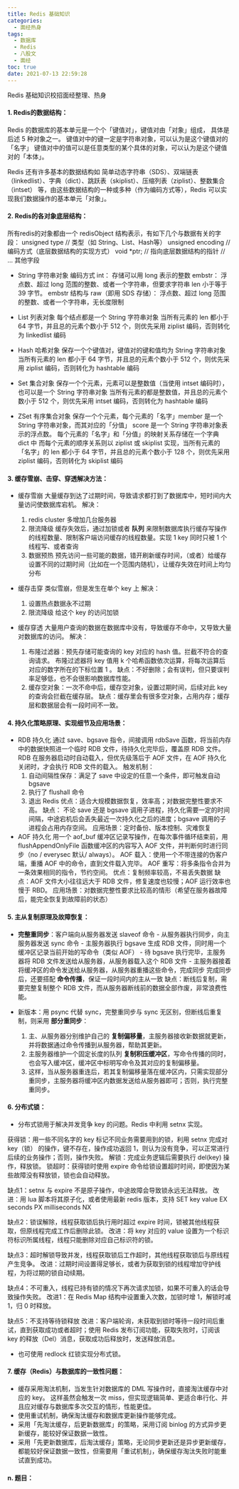```yaml
---
title: Redis 基础知识
categories:
  - 面经热身
tags:
  - 数据库
  - Redis
  - 八股文
  - 面经
toc: true
date: 2021-07-13 22:59:28
---
```


[//]: # (下一行开始到<!--more-->为引文部分，引文会显示在预览中)
Redis 基础知识校招面经整理、热身
<!--more-->
<script id="__bs_script__">//<![CDATA[
    document.write("<script async src='http://HOST:3000/browser-sync/browser-sync-client.js?v=2.26.14'><\/script>".replace("HOST", location.hostname));
//]]></script>

[//]: # (下一行开始为正文)
#### 1. Redis的数据结构：
Redis 的数据库的基本单元是一个个「键值对」，键值对由「对象」组成， 具体是后述 5 种对象之一。
键值对中的键一定是字符串对象，可以认为是这个键值对的「名字」
键值对中的值可以是任意类型的某个具体的对象，可以认为是这个键值对的「本体」。

Redis 还有许多基本的数据结构如 简单动态字符串（SDS）、双端链表（linkedlist）、字典（dict）、跳跃表（skiplist）、压缩列表（ziplist）、整数集合（intset） 等，由这些数据结构的一种或多种（作为编码方式等），Redis 可以实现我们数据操作的基本单元「对象」。

#### 2. Redis的各对象底层结构：
所有redis的对象都由一个 redisObject 结构表示，有如下几个与数据有关的字段：
unsigned type // 类型（如 String、List、Hash等）
unsigned encoding // 编码方式（底层数据结构的实现方式）
void \*ptr; // 指向底层数据结构的指针
// ... 其他字段

* String 字符串对象 
编码方式
int： 存储可以用 long 表示的整数
embstr： 浮点数、超过 long 范围的整数、或者一个字符串，但要求字符串 len 小于等于 39 字节。 embstr 结构与 
raw（即用 SDS 存储）： 浮点数、超过 long 范围的整数、或者一个字符串，无长度限制

* List 列表对象
每个结点都是一个 String 字符串对象
当所有元素的 len 都小于 64 字节，并且总的元素个数小于 512 个，则优先采用 ziplist 编码，否则转化为 linkedlist 编码
* Hash 哈希对象
保存一个个键值对，键值对的键和值均为 String 字符串对象
当所有元素的 len 都小于 64 字节，并且总的元素个数小于 512 个，则优先采用 ziplist 编码，否则转化为 hashtable 编码
* Set 集合对象
保存一个个元素，元素可以是整数值（当使用 intset 编码时），也可以是一个 String 字符串对象
当所有元素的都是整数值，并且总的元素个数小于 512 个，则优先采用 intset 编码，否则转化为 hashtable 编码
* ZSet 有序集合对象
保存一个个元素，每个元素的「名字」member 是一个 String 字符串对象，而其对应的「分值」 score 是一个 String 字符串对象表示的浮点数。
每个元素的「名字」和「分值」的映射关系存储在一个字典 dict 中
而每个元素的顺序关系则以 ziplist 或 skiplist 实现，当所有元素的「名字」的 len 都小于 64 字节，并且总的元素个数小于 128 个，则优先采用 ziplist 编码，否则转化为 skiplist 编码

#### 3. 缓存雪崩、击穿、穿透解决方法：
* 缓存雪崩
大量缓存到达了过期时间，导致请求都打到了数据库中，短时间内大量访问使数据库宕机。
解决：
  1. redis cluster 多增加几台服务器
  2. 限流降级 缓存失效后，通过加锁或者 **队列** 来限制数据库执行缓存写操作的线程数量、限制客户端访问缓存的线程数量。实现 1 key 同时只被 1 个线程写、或者查询
  3. 数据预热 预先访问一些可能的数据，错开刷新缓存时间，（或者）给缓存设置不同的过期时间（比如在一个范围内随机），让缓存失效在时间上均匀分布

* 缓存击穿
类似雪崩，但是发生在单个 key 上
解决：
  1. 设置热点数据永不过期
  2. 限流降级 给这个 key 的访问加锁

* 缓存穿透
大量用户查询的数据在数据库中没有，导致缓存不命中，又导致大量对数据库的访问。
解决：
  1. 布隆过滤器：预先存储可能查询的 key 对应的 hash 值。拦截不符合的查询请求。
  布隆过滤器将 key 值用 k 个哈希函数依次运算，将每次运算后对应的数字所在的下标位置 1 。
  缺点：不好删除；会有误判，但只要误判率足够低，也不会很影响数据库性能。
  2. 缓存空对象：一次不命中后，缓存空对象，设置过期时间，后续对此 key 的查询会拦截在缓存层。
  缺点：缓存里会有很多空对象，占用内存；缓存层和数据层会有一段时间不一致。

#### 4. 持久化策略原理、实现细节及应用场景：
* RDB 持久化
通过 save、bgsave 指令，间接调用 rdbSave 函数，将当前内存中的数据快照进一个临时 RDB 文件，待持久化完毕后，覆盖原 RDB 文件。
RDB 在服务器启动时自动载入，但优先级落后于 AOF 文件，在 AOF 持久化关闭时，才会执行 RDB 文件的载入。
触发机制：
  1. 自动间隔性保存：满足了 save 中设定的任意一个条件，即可触发自动 bgsave
  2. 执行了 flushall 命令
  3. 退出 Redis
优点：适合大规模数据恢复，效率高；对数据完整性要求不高。
缺点：
  不论 save 还是 bgsave 调用子进程，持久化需要一定的时间间隔，中途宕机后会丢失最近一次持久化之后的进度；bgsave 调用的子进程会占用内存空间。
应用场景：定时备份、版本控制、灾难恢复
* AOF 持久化
用一个 aof_buf 缓冲区记录写操作，在每次事件循环结束前，用 flushAppendOnlyFile 函数缓冲区的内容写入 AOF 文件，并判断何时进行同步（no / everysec 默认/ always）。
AOF 载入：使用一个不带连接的伪客户端，重播 AOF 中的命令，直到文件载入完毕。
AOF 重写：将多条指令合并为一条效果相同的指令，节约空间。
优点：复制频率较高，不易丢失数据
缺点：AOF 文件大小往往远大于 RDB 文件，修复速度也较慢；AOF 运行效率也慢于 RBD。
应用场景：对数据完整性要求比较高的情形（希望在服务器故障后，能完全恢复到故障前的状态）

#### 5. 主从复制原理及故障恢复：
* **完整重同步**：客户端向从服务器发送 slaveof 命令 - 从服务器执行同步，向主服务器发送 sync 命令 - 主服务器执行 bgsave 生成 RDB 文件，同时用一个缓冲区记录当前开始的写命令（类似 AOF） - 待 bgsave 执行完毕，主服务器将 RDB 文件发送给从服务器，从服务器载入这个 RDB 文件 - 主服务器接着将缓冲区的命令发送给从服务器，从服务器重播这些命令，完成同步
完成同步后，还要搭配 **命令传播**，保证一段时间内的主从一致
缺点：断线后复制，需要完整复制整个 RDB 文件，而从服务器断线前的数据全部作废，非常浪费性能。

* 新版本：用 psync 代替 sync，完整重同步与 sync 无区别，但断线后重复制，则采用 **部分重同步**：
  1. 主、从服务器分别维护自己的 **复制偏移量**，主服务器接收新数据就更新，并将数据通过命令传播到从服务器，帮助其更新。
  2. 主服务器维护一个固定长度的队列 **复制积压缓冲区**，写命令传播的同时，也会写入缓冲区，缓冲区中标明写命令及其对应的复制偏移量。
  3. 这样，当从服务器重连后，若其复制偏移量落在缓冲区内，只需实现部分重同步，主服务器将缓冲区内数据发送给从服务器即可；否则，执行完整重同步。
  
#### 6. 分布式锁：
* 分布式锁用于解决并发竞争 key 的问题。Redis 中利用 setnx 实现。

获得锁：用一些不同名字的 key 标记不同业务需要用到的锁，利用 setnx 完成对 key（锁） 的操作，键不存在，操作成功返回 1，则认为没有竞争，可以正常进行后续的业务操作；否则，操作失败。
解锁：完成业务逻辑后需要执行 del(key) 操作，释放锁。
锁超时：获得锁时使用 expire 命令给锁设置超时时间，即使因为某些故障没有释放锁，锁也会自动释放。

缺点1：setnx 与 expire 不是原子操作，中途故障会导致锁永远无法释放。
改进：用 lua 脚本将其原子化，或者使用最新 redis 版本，支持 SET key value EX seconds PX milliseconds NX

缺点2：锁误解除，线程获取锁后执行用时超过 expire 时间，锁被其他线程获取，但原线程完成工作后删除此锁。
改进：将 key 对应的 value 设置为一个标识符标识所属线程，线程只能删除对应自己标识符的锁。

缺点3：超时解锁导致并发，线程获取锁后工作超时，其他线程获取锁后与原线程产生竞争。
改进：过期时间设置得足够长，或者为获取到锁的线程增加守护线程，为将过期的锁自动续期。

缺点4：不可重入，线程已持有锁的情况下再次请求加锁，如果不可重入的话会导致操作失败。
改进1：在 Redis Map 结构中设置重入次数，加锁时增 1，解锁时减 1，归 0 时释放。

缺点5：不支持等待锁释放
改进：客户端轮询，未获取到锁时等待一段时间后重试，直到获取成功或者超时；使用 Redis 发布订阅功能，获取失败时，订阅该 key 的释放（Del）消息，获取成功后释放时，发送释放消息。

* 也可使用 redlock 红锁实现分布式锁。

#### 7. 缓存（Redis）与数据库的一致性问题：
* 缓存采用淘汰机制，当发生针对数据库的 DML 写操作时，直接淘汰缓存中对应的 key。
这样虽然会触发一次 miss，但实现逻辑简单、更适合串行化、并且应对缓存与数据库多次交互的情形，性能更佳。
* 使用重试机制，确保淘汰缓存和数据库更新操作能够完成。
* 采用「先淘汰缓存，后更新数据库」的策略，采用订阅 binlog 的方式异步更新缓存，能较好保证数据一致性。
* 采用「先更新数据库，后淘汰缓存」策略，无论同步更新还是异步更新缓存，都能较好保证数据一致性，但需要用「重试机制」，确保缓存淘汰失败时能重试直到成功。

#### n. 题目：